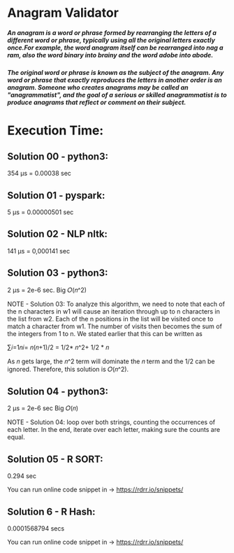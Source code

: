 # Anagram Validator

##### An anagram is a word or phrase formed by rearranging the letters of a different word or phrase, typically using all the original letters exactly once.For example, the word anagram itself can be rearranged into nag a ram, also the word binary into brainy and the word adobe into abode.

##### The original word or phrase is known as the subject of the anagram. Any word or phrase that exactly reproduces the letters in another order is an anagram. Someone who creates anagrams may be called an "anagrammatist", and the goal of a serious or skilled anagrammatist is to produce anagrams that reflect or comment on their subject.

# Execution Time:

## Solution 00 - python3:
  354 µs = 0.00038 sec

## Solution 01 - pyspark: 
  5 µs = 0.00000501 sec

## Solution 02 - NLP nltk: 
  141 µs = 0,000141 sec

## Solution 03 - python3: 
  2 µs = 2e-6 sec. Big 𝑂(𝑛^2) 

 NOTE - Solution 03: To analyze this algorithm, we need to note that each of the n characters in w1 will cause an iteration through up to n characters in the list from w2. Each of the n positions in the list will be visited once to match a character from w1. The number of visits then becomes the sum of the integers from 1 to n. We stated earlier that this can be written as

  ∑𝑖=1𝑛𝑖= 𝑛(𝑛+1)/2 = 1/2* 𝑛^2+ 1/2 * 𝑛

  As 𝑛 gets large, the 𝑛^2 term will dominate the 𝑛 term and the 1/2 can be ignored. Therefore, this solution is 𝑂(𝑛^2).

## Solution 04 - python3: 
  2 µs = 2e-6 sec Big 𝑂(𝑛)
  
 NOTE - Solution 04: loop over both strings, counting the occurrences of each letter.
         In the end, iterate over each letter, making sure the counts are equal.


## Solution 05 - R SORT: 

 0.294 sec

You can run online code snippet in -> https://rdrr.io/snippets/

## Solution 6 - R Hash: 

0.0001568794 secs

You can run online code snippet in -> https://rdrr.io/snippets/
